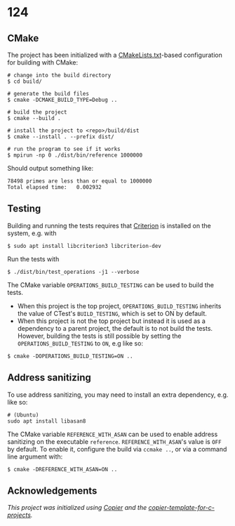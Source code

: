 # 124

## CMake

The project has been initialized with a [CMakeLists.txt](CMakeLists.txt)-based
configuration for building with CMake:

```console
# change into the build directory
$ cd build/

# generate the build files
$ cmake -DCMAKE_BUILD_TYPE=Debug ..

# build the project
$ cmake --build .

# install the project to <repo>/build/dist
$ cmake --install . --prefix dist/

# run the program to see if it works
$ mpirun -np 0 ./dist/bin/reference 1000000
```

Should output something like:

```text
78498 primes are less than or equal to 1000000
Total elapsed time:   0.002932
```

## Testing

Building and running the tests requires that [Criterion](https://github.com/Snaipe/Criterion) is
installed on the system, e.g. with

```console
$ sudo apt install libcriterion3 libcriterion-dev
```

Run the tests with

```console
$ ./dist/bin/test_operations -j1 --verbose
```

The CMake variable `OPERATIONS_BUILD_TESTING` can be used to build the
tests.

- When this project is the top project, `OPERATIONS_BUILD_TESTING` inherits the value of
  CTest's `BUILD_TESTING`, which is set to ON by default.
- When this project is not the top project but instead it is used as a dependency to a parent
  project, the default is to not build the tests. However, building the tests is still possible by
  setting the `OPERATIONS_BUILD_TESTING` to `ON`, e.g like so:

```console
$ cmake -DOPERATIONS_BUILD_TESTING=ON ..
```

## Address sanitizing

To use address sanitizing, you may need to install an extra dependency, e.g. like so:

```console
# (Ubuntu)
sudo apt install libasan8
```

The CMake variable `REFERENCE_WITH_ASAN` can be used to enable address sanitizing on the
executable `reference`. `REFERENCE_WITH_ASAN`'s value is `OFF` by default. To
enable it, configure the build via `ccmake ..`, or via a command line argument with:

```console
$ cmake -DREFERENCE_WITH_ASAN=ON ..
```

## Acknowledgements

_This project was initialized using [Copier](https://pypi.org/project/copier) and the [copier-template-for-c-projects](https://github.com/jspaaks/copier-template-for-c-projects)._
